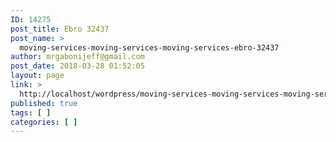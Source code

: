 ```yaml
---
ID: 14275
post_title: Ebro 32437
post_name: >
  moving-services-moving-services-moving-services-ebro-32437
author: mrgabonijeff@gmail.com
post_date: 2018-03-28 01:52:05
layout: page
link: >
  http://localhost/wordpress/moving-services-moving-services-moving-services-ebro-32437/
published: true
tags: [ ]
categories: [ ]
---
```

